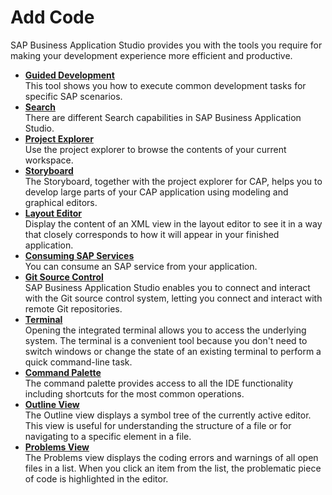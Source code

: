 <!-- loio5126b9b8f0564329b6ad788b6f93b7c8 -->

# Add Code

SAP Business Application Studio provides you with the tools you require for making your development experience more efficient and productive.

-   **[Guided Development](Guided_Development_fe03a4e.md)**  
This tool shows you how to execute common development tasks for specific SAP scenarios.
-   **[Search](Search_1d57a70.md)**  
There are different Search capabilities in SAP Business Application Studio.
-   **[Project Explorer](Project_Explorer_780ba0f.md)**  
Use the project explorer to browse the contents of your current workspace.
-   **[Storyboard](Storyboard_93b6d57.md)**  
The Storyboard, together with the project explorer for CAP, helps you to develop large parts of your CAP application using modeling and graphical editors.
-   **[Layout Editor](Layout_Editor_90ba99a.md)**  
Display the content of an XML view in the layout editor to see it in a way that closely corresponds to how it will appear in your finished application.
-   **[Consuming SAP Services](Consuming_SAP_Services_d5e99dc.md)**  
You can consume an SAP service from your application.
-   **[Git Source Control](Git_Source_Control_9689c07.md)**  
SAP Business Application Studio enables you to connect and interact with the Git source control system, letting you connect and interact with remote Git repositories.
-   **[Terminal](Terminal_c8b4ae9.md)**  
Opening the integrated terminal allows you to access the underlying system. The terminal is a convenient tool because you don't need to switch windows or change the state of an existing terminal to perform a quick command-line task.
-   **[Command Palette](Command_Palette_78788bf.md)**  
The command palette provides access to all the IDE functionality including shortcuts for the most common operations.
-   **[Outline View](Outline_View_6e9a280.md)**  
The Outline view displays a symbol tree of the currently active editor. This view is useful for understanding the structure of a file or for navigating to a specific element in a file.
-   **[Problems View](Problems_View_f5bd850.md)**  
The Problems view displays the coding errors and warnings of all open files in a list. When you click an item from the list, the problematic piece of code is highlighted in the editor.

